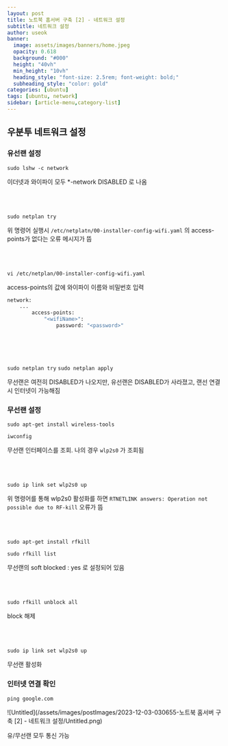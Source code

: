 ```yaml
---
layout: post
title: 노트북 홈서버 구축 [2] - 네트워크 설정
subtitle: 네트워크 설정
author: useok
banner:
  image: assets/images/banners/home.jpeg
  opacity: 0.618
  background: "#000"
  height: "40vh"
  min_height: "10vh"
  heading_style: "font-size: 2.5rem; font-weight: bold;"
  subheading_style: "color: gold"
categories: [ubuntu]
tags: [ubuntu, network]
sidebar: [article-menu,category-list] 
---
```

## 우분투 네트워크 설정

### 유선랜 설정

`sudo lshw -c network`

이더넷과 와이파이 모두 *-network DISABLED 로 나옴<br><br><br><br>

`sudo netplan try`

위 명령어 실행시 `/etc/netplatn/00-installer-config-wifi.yaml` 의 access-points가 없다는 오류 메시지가 뜸<br><br><br><br>

`vi /etc/netplan/00-installer-config-wifi.yaml` 

access-points의 값에 와이파이 이름와 비밀번호 입력 

```bash
network:
	...
		access-points:
			"<wifiName>":
				password: "<password>"
```
<br><br><br><br>
`sudo netplan try`
`sudo netplan apply`

무선랜은 여전히 DISABLED가 나오지만, 유선랜은 DISABLED가 사라졌고, 랜선 연결 시 인터넷이 가능해짐

### 무선랜 설정

`sudo apt-get install wireless-tools`

`iwconfig`

무선랜 인터페이스를 조회. 나의 경우 `wlp2s0` 가 조회됨<br><br><br><br>

`sudo ip link set wlp2s0 up` 

위 명령어를 통해 wlp2s0 활성화를 하면 `RTNETLINK answers: Operation not possible due to RF-kill` 오류가 뜸<br><br><br><br>

`sudo apt-get install rfkill`

`sudo rfkill list`

무선랜의 soft blocked : yes 로 설정되어 있음<br><br><br><br>

`sudo rfkill unblock all`

block 해제 <br><br><br><br>

`sudo ip link set wlp2s0 up`

무선랜 활성화

### 인터넷 연결 확인

`ping google.com`

![Untitled](/assets/images/postImages/2023-12-03-030655-노트북 홈서버 구축 [2] - 네트워크 설정/Untitled.png)

유/무선랜 모두 통신 가능